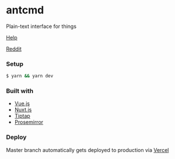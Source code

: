 # antcmd

Plain-text interface for things

[Help](https://antglobe.now.sh/21)

[Reddit](https://www.reddit.com/r/AntCMD/)

### Setup

```bash
$ yarn && yarn dev
```

### Built with
- [Vue.js](https://vuejs.org/)
- [Nuxt.js](https://nuxtjs.org)
- [Tiptap](https://tiptap.scrumpy.io/)
- [Prosemirror](https://prosemirror.net/)

### Deploy

Master branch automatically gets deployed to production via [Vercel](https://vercel.com/)
